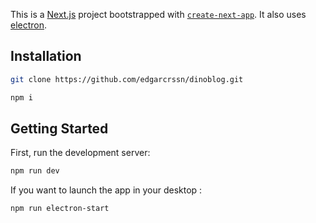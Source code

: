 This is a [Next.js](https://nextjs.org/) project bootstrapped with [`create-next-app`](https://github.com/vercel/next.js/tree/canary/packages/create-next-app). It also uses [electron](https://www.electronjs.org/).

## Installation

```zsh
git clone https://github.com/edgarcrssn/dinoblog.git
```

```zsh
npm i
```

## Getting Started

First, run the development server:

```zsh
npm run dev
```

If you want to launch the app in your desktop :
```zsh
npm run electron-start
```

